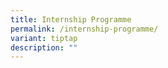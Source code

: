 ```yaml
---
title: Internship Programme
permalink: /internship-programme/
variant: tiptap
description: ""
---
```

